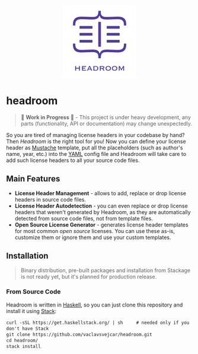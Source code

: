 <p align="center"><img src ="https://github.com/vaclavsvejcar/headroom/blob/master/doc/assets/logo.png?raw=true" width="200" /></p>


# headroom

> :construction: __Work in Progress__ :construction: - This project is under heavy development, any parts (functionality, API or documentation) may change unexpectedly.

So you are tired of managing license headers in your codebase by hand? Then _Headroom_ is the right tool for you! Now you can define your license header as [Mustache][web:mustache] template, put all the placeholders (such as author's name, year, etc.) into the [YAML][wiki:yaml] config file and Headroom will take care to add such license headers to all your source code files.

## Main Features
- __License Header Management__ - allows to add, replace or drop license headers in source code files.
- __License Header Autodetection__ - you can even replace or drop license headers that weren't generated by Headroom, as they are automatically detected from source code files, not from template files.
- __Open Source License Generator__ - generates license header templates for most common _open source_ licenses. You can use these as-is, customize them or ignore them and use your custom templates.

## Installation
> Binary distribution, pre-built packages and installation from Stackage is not ready yet, but it's planned for production release.

### From Source Code
Headroom is written in [Haskell][web:haskell], so you can just clone this repository and install it using [Stack][web:stack]:

```shell
curl -sSL https://get.haskellstack.org/ | sh     # needed only if you don't have Stack
git clone https://github.com/vaclavsvejcar/headroom.git
cd headroom/
stack install
```


[web:haskell]: https://haskell.org
[web:mustache]: https://mustache.github.io
[web:stack]: https://www.haskellstack.org
[wiki:yaml]: https://en.wikipedia.org/wiki/YAML
